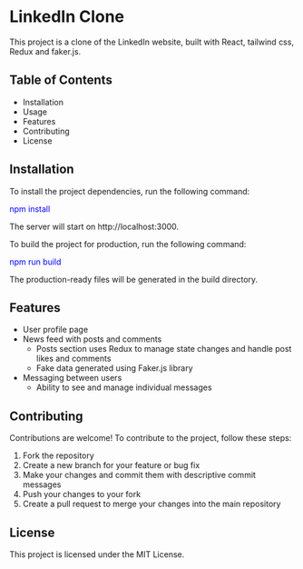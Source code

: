 # LinkedIn Clone
This project is a clone of the LinkedIn website, built with React, tailwind css, Redux and faker.js.

## Table of Contents
- Installation
- Usage
- Features
- Contributing
- License

## Installation
To install the project dependencies, run the following command:

<span style="color:blue">npm install</span>

The server will start on http://localhost:3000.

To build the project for production, run the following command:

<span style="color:blue">npm run build</span>

The production-ready files will be generated in the build directory.

## Features
- User profile page
- News feed with posts and comments
    - Posts section uses Redux to manage state changes and handle post likes and comments
    - Fake data generated using Faker.js library
- Messaging between users
    - Ability to see and manage individual messages

## Contributing
Contributions are welcome! To contribute to the project, follow these steps:

1. Fork the repository
2. Create a new branch for your feature or bug fix
3. Make your changes and commit them with descriptive commit messages
4. Push your changes to your fork
5. Create a pull request to merge your changes into the main repository

## License
This project is licensed under the MIT License.

